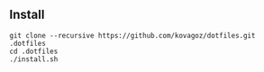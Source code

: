 ## Install

```
git clone --recursive https://github.com/kovagoz/dotfiles.git .dotfiles
cd .dotfiles
./install.sh
```
